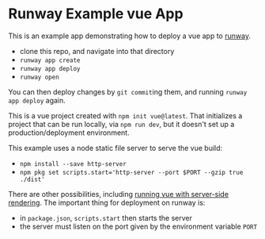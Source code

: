 

# Runway Example vue App

This is an example app demonstrating how to deploy a vue app
to [runway](https://runway.planetary-quantum.com/).

* clone this repo, and navigate into that directory
* `runway app create`
* `runway app deploy`
* `runway open`

You can then deploy changes by `git commit`ing them, and running `runway app
deploy` again.

This is a vue project created with `npm init vue@latest`. That initializes
a project that can be run locally, via `npm run dev`, but it doesn't set up
a production/deployment environment.

This example uses a node static file server to serve the vue build:
* `npm install --save http-server`
* `npm pkg set scripts.start='http-server --port $PORT --gzip true ./dist'`

There are other possibilities, including [running vue with server-side
rendering](https://vitejs.dev/guide/ssr.html). The important thing for
deployment on runway is:

* in `package.json`, `scripts.start` then starts the server
* the server must listen on the port given by the environment variable `PORT`


